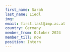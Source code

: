 ```yaml
---
first_name: Sarah  
last_name: Liedl
img: 
email: first.last@imp.ac.at
country: Germany
member_from: October 2024
member_till: now
position: Intern
---
```

